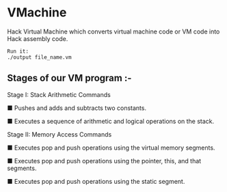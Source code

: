 # VMachine
Hack Virtual Machine which converts virtual machine code or VM code into Hack assembly code.
```
Run it:
./output file_name.vm
```

## Stages of our VM program :-

Stage I: Stack Arithmetic Commands

■ Pushes and adds and subtracts two constants.

■ Executes a sequence of arithmetic and logical operations on the stack.

Stage II: Memory Access Commands

■ Executes pop and push operations using the virtual memory segments.

■ Executes pop and push operations using the pointer, this, and that segments.

■ Executes pop and push operations using the static segment.
